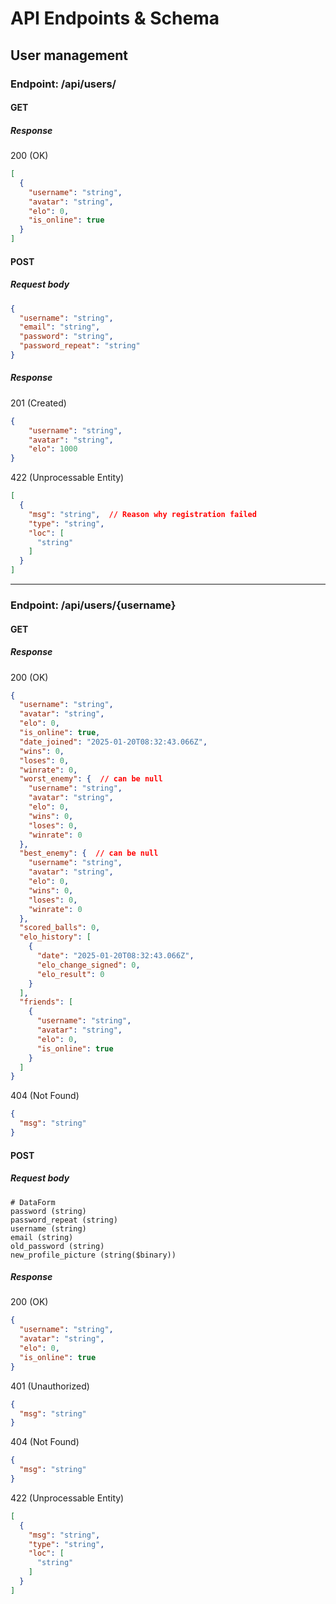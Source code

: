 # API Endpoints & Schema

## User management

### Endpoint: /api/users/

#### GET
##### Response
200 (OK)
```json
[
  {
    "username": "string",
    "avatar": "string",
    "elo": 0,
    "is_online": true
  }
]
```

#### POST
##### Request body
```json
{
  "username": "string",
  "email": "string",
  "password": "string",
  "password_repeat": "string"
}
```

##### Response
201 (Created)
```json
{
	"username": "string",
	"avatar": "string",
	"elo": 1000
}
```

422	(Unprocessable Entity)
```json
[
  {
    "msg": "string",  // Reason why registration failed
    "type": "string",
    "loc": [
      "string"
    ]
  }
]
```

---
### Endpoint: /api/users/{username}

#### GET
##### Response
200 (OK)
```json
{
  "username": "string",
  "avatar": "string",
  "elo": 0,
  "is_online": true,
  "date_joined": "2025-01-20T08:32:43.066Z",
  "wins": 0,
  "loses": 0,
  "winrate": 0,
  "worst_enemy": {  // can be null
    "username": "string",
    "avatar": "string",
    "elo": 0,
    "wins": 0,
    "loses": 0,
    "winrate": 0
  },
  "best_enemy": {  // can be null
    "username": "string",
    "avatar": "string",
    "elo": 0,
    "wins": 0,
    "loses": 0,
    "winrate": 0
  },
  "scored_balls": 0,
  "elo_history": [
    {
      "date": "2025-01-20T08:32:43.066Z",
      "elo_change_signed": 0,
      "elo_result": 0
    }
  ],
  "friends": [
    {
      "username": "string",
      "avatar": "string",
      "elo": 0,
      "is_online": true
    }
  ]
}
```

404	(Not Found)
```json
{
  "msg": "string"
}
```

#### POST
##### Request body
```
# DataForm
password (string)
password_repeat (string)
username (string)
email (string)
old_password (string)
new_profile_picture (string($binary))
```

##### Response
200 (OK)
```json
{
  "username": "string",
  "avatar": "string",
  "elo": 0,
  "is_online": true
}
```

401 (Unauthorized)
```json
{
  "msg": "string"
}
```

404 (Not Found)
```json
{
  "msg": "string"
}
```

422 (Unprocessable Entity)
```json
[
  {
    "msg": "string",
    "type": "string",
    "loc": [
      "string"
    ]
  }
]
```
